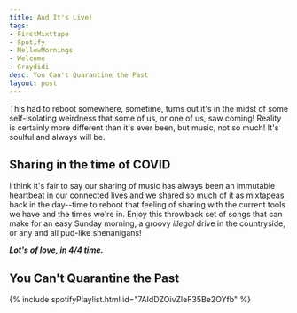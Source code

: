 ```yaml
---
title: And It's Live!
tags:
- FirstMixttape
- Spotify
- MellowMornings
- Welcome
- Graydidi
desc: You Can't Quarantine the Past
layout: post
---
```

This had to reboot somewhere, sometime, turns out it's in the midst of some self-isolating weirdness that some of us, or one of us, saw coming! Reality is certainly more different than it's ever been, but music, not so much! It's soulful and always will be.

<!-- more -->
## Sharing in the time of COVID
I think it's fair to say our sharing of music has always been an immutable heartbeat in our connected lives and we shared so much of it as mixtapeas back in the day--time to reboot that feeling of sharing with the current tools we have and the times we're in. Enjoy this throwback set of songs that can make for an easy Sunday morning, a groovy *illegal* drive in the countryside, or any and all pud-like shenanigans! 

***Lot's of love, in 4/4 time.***


## You Can't Quarantine the Past
{% include spotifyPlaylist.html id="7AIdDZOivZleF35Be2OYfb" %}
